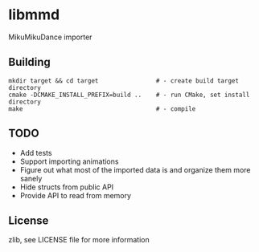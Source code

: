 # libmmd

MikuMikuDance importer

## Building

    mkdir target && cd target                # - create build target directory
    cmake -DCMAKE_INSTALL_PREFIX=build ..    # - run CMake, set install directory
    make                                     # - compile

## TODO
* Add tests
* Support importing animations
* Figure out what most of the imported data is and organize them more sanely
* Hide structs from public API
* Provide API to read from memory

## License

zlib, see LICENSE file for more information

